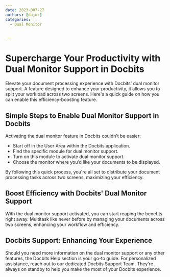 ```yaml
---
date: 2023-007-27
authors: [dajor]
categories:
  - Dual Monitor


---
```


# Supercharge Your Productivity with Dual Monitor Support in Docbits


Elevate your document processing experience with Docbits’ dual monitor support. A feature designed to enhance your productivity, it allows you to split your workload across two screens. Here's a quick guide on how you can enable this efficiency-boosting feature.

## Simple Steps to Enable Dual Monitor Support in Docbits

Activating the dual monitor feature in Docbits couldn’t be easier:

- Start off in the User Area within the Docbits application.
- Find the specific module for dual monitor support.
- Turn on this module to activate dual monitor support.
- Choose the monitor where you’d like your documents to be displayed.

By following this quick process, you're all set to distribute your document processing tasks across two screens, maximizing your efficiency.

## Boost Efficiency with Docbits' Dual Monitor Support

With the dual monitor support activated, you can start reaping the benefits right away. Multitask like never before by managing your documents across two screens, enhancing your workflow and efficiency.

## Docbits Support: Enhancing Your Experience

Should you need more information on the dual monitor support or any other features, the Docbits Help section is your go-to guide. For personalized assistance, reach out to our dedicated Docbits Support Team. They're always on standby to help you make the most of your Docbits experience.